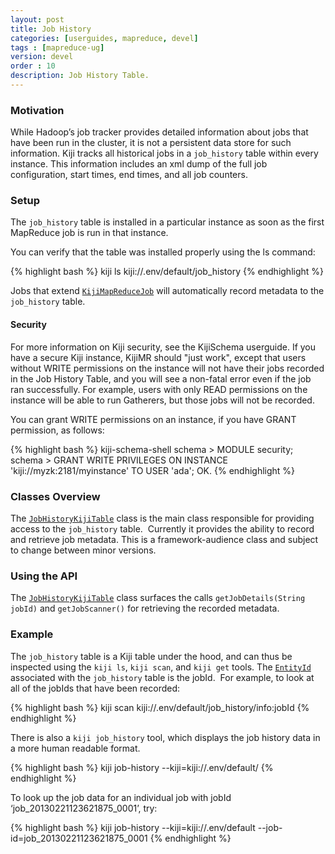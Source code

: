 ```yaml
---
layout: post
title: Job History
categories: [userguides, mapreduce, devel]
tags : [mapreduce-ug]
version: devel
order : 10
description: Job History Table.
---
```


### Motivation

While Hadoop’s job tracker provides detailed information about jobs that have been run in the
cluster, it is not a persistent data store for such information. 
Kiji tracks all historical jobs in a `job_history` table within every instance. 
This information includes an xml dump of the full job configuration, start times,
end times, and all job counters.


### Setup
The `job_history` table is installed in a particular instance as soon as the first MapReduce job is run in that instance.

You can verify that the table was installed properly using the ls command:

{% highlight bash %}
kiji ls kiji://.env/default/job_history
{% endhighlight %}

Jobs that extend [`KijiMapReduceJob`]({{site.api_mr_devel}}/framework/KijiMapReduceJob.html) will automatically record metadata to the `job_history` table.

#### Security
For more information on Kiji security, see the KijiSchema userguide. If you have a secure Kiji
instance, KijiMR should "just work", except that users without WRITE permissions on the instance
will not have their jobs recorded in the Job History Table, and you will see a non-fatal error even
if the job ran successfully.  For example, users with only READ permissions on the instance will be
able to run Gatherers, but those jobs will not be recorded.

You can grant WRITE permissions on an instance, if you have GRANT permission, as follows:

{% highlight bash %}
kiji-schema-shell
schema > MODULE security;
schema > GRANT WRITE PRIVILEGES ON INSTANCE 'kiji://myzk:2181/myinstance' TO USER 'ada';
OK.
{% endhighlight %}

### Classes Overview

The [`JobHistoryKijiTable`]({{site.api_mr_devel}}/framework/JobHistoryKijiTable.html) class is the main class responsible for providing access to
the `job_history` table.  Currently it provides the ability to record and retrieve job metadata.  This
is a framework-audience class and subject to change between minor versions.

### Using the API

The [`JobHistoryKijiTable`]({{site.api_mr_devel}}/framework/JobHistoryKijiTable.html) class surfaces the calls `getJobDetails(String jobId)` and `getJobScanner()` for retrieving the recorded metadata.

### Example

The `job_history` table is a Kiji table under the hood, and can thus be inspected using the `kiji ls`, `kiji scan`, and `kiji get` tools.  The [`EntityId`]({{site.api_schema_devel}}/EntityId.html) associated with the `job_history` table is the jobId.  For example, to look at all of the jobIds that have been recorded:

{% highlight bash %}
kiji scan kiji://.env/default/job_history/info:jobId
{% endhighlight %}

There is also a `kiji job_history` tool, which displays the job history data in a more human readable
format.

{% highlight bash %}
kiji job-history --kiji=kiji://.env/default/
{% endhighlight %}

To look up the job data for an individual job with jobId ‘job_20130221123621875_0001’, try:

{% highlight bash %}
kiji job-history --kiji=kiji://.env/default --job-id=job_20130221123621875_0001
{% endhighlight %}
